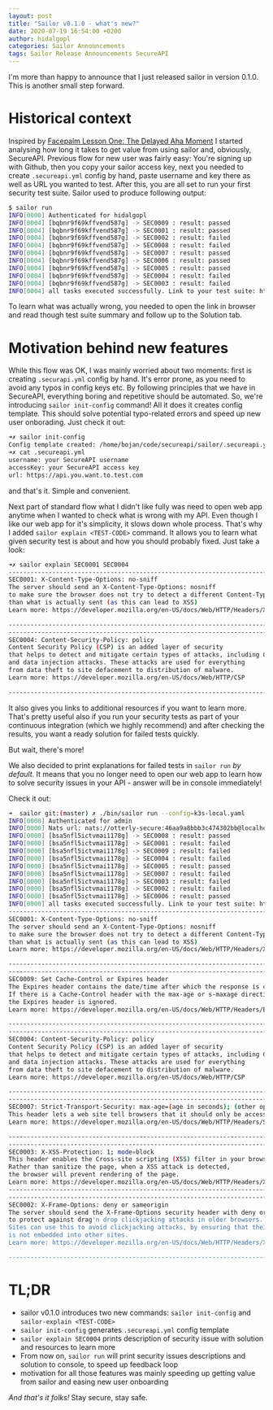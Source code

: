 ```yaml
---
layout: post
title: "Sailor v0.1.0 - what's new?"
date: 2020-07-19 16:54:00 +0200
author: hidalgopl
categories: Sailor Announcements
tags: Sailor Release Announcements SecureAPI
---
```


I'm more than happy to announce that I just released sailor in version 0.1.0. This is another small step forward.

# Historical context
Inspired by [Facepalm Lesson One: The Delayed Aha Moment](https://smallstep.com/blog/delayed-aha/) I started analysing how long it takes to get value from using sailor and, obviously, SecureAPI.
Previous flow for new user was fairly easy: You're signing up with Github, then you copy your sailor access key, next you needed to create `.secureapi.yml` config by hand, paste username and key there as well as URL you wanted to test.
After this, you are all set to run your first security test suite. Sailor used to produce following output:
```bash
$ sailor run
INFO[0000] Authenticated for hidalgopl
INFO[0004] [bqbnr9f69kffvend587g] -> SEC0009 : result: passed 
INFO[0004] [bqbnr9f69kffvend587g] -> SEC0001 : result: passed 
INFO[0004] [bqbnr9f69kffvend587g] -> SEC0002 : result: failed 
INFO[0004] [bqbnr9f69kffvend587g] -> SEC0008 : result: failed 
INFO[0004] [bqbnr9f69kffvend587g] -> SEC0007 : result: passed 
INFO[0004] [bqbnr9f69kffvend587g] -> SEC0006 : result: passed 
INFO[0004] [bqbnr9f69kffvend587g] -> SEC0005 : result: passed 
INFO[0004] [bqbnr9f69kffvend587g] -> SEC0004 : result: failed 
INFO[0004] [bqbnr9f69kffvend587g] -> SEC0003 : result: failed 
INFO[0004] all tasks executed successfully. Link to your test suite: https://staging.secureapi.dev/tests?suite_id=bqbnr9f69kffvend587g
```

To learn what was actually wrong, you needed to open the link in browser and read though test suite summary and follow up to the Solution tab.

# Motivation behind new features

While this flow was OK, I was mainly worried about two moments: first is creating `.securapi.yml` config by hand. It's error prone, as you need to avoid any typos in config keys etc.
By following principles that we have in SecureAPI, everything boring and repetitive should be automated.
So, we're introducing `sailor init-config` command!
All it does it creates config template. This should solve potential typo-related errors and speed up new user onborading. 
Just check it out:

```bash
➜✗ sailor init-config
Config template created: /home/bojan/code/secureapi/sailor/.secureapi.yml
➜✗ cat .secureapi.yml 
username: your SecureAPI username
accessKey: your SecureAPI access key
url: https://api.you.want.to.test.com
```
and that's it. Simple and convenient.

Next part of standard flow what I didn't like fully was need to open web app anytime when I wanted to check what is wrong with my API.
Even though I like our web app for it's simplicity, it slows down whole process. 
That's why I added `sailor explain <TEST-CODE>` command. It allows you to learn what given security test is about and how you should probably fixed.
Just take a look:
```bash
➜✗ sailor explain SEC0001 SEC0004
---------------------------------------------------------------------------------------------
SEC0001: X-Content-Type-Options: no-sniff
The server should send an X-Content-Type-Options: nosniff 
to make sure the browser does not try to detect a different Content-Type 
than what is actually sent (as this can lead to XSS)
Learn more: https://developer.mozilla.org/en-US/docs/Web/HTTP/Headers/X-Content-Type-Options

---------------------------------------------------------------------------------------------
---------------------------------------------------------------------------------------------
SEC0004: Content-Security-Policy: policy
Content Security Policy (CSP) is an added layer of security
that helps to detect and mitigate certain types of attacks, including Cross Site Scripting (XSS)
and data injection attacks. These attacks are used for everything
from data theft to site defacement to distribution of malware.
Learn more: https://developer.mozilla.org/en-US/docs/Web/HTTP/CSP

---------------------------------------------------------------------------------------------

```
It also gives you links to additional resources if you want to learn more. That's pretty useful also if you run your security tests as part of your continuous integration (which we highly recommend) and after checking the results, you want a ready solution for failed tests quickly.

But wait, there's more!

We also decided to print explanations for failed tests in `sailor run` *by default*.
It means that you no longer need to open our web app to learn how to solve security issues in your API - answer will be in console immediately!

Check it out:
```bash
➜  sailor git:(master) ✗ ./bin/sailor run --config=k3s-local.yaml
INFO[0000] Authenticated for admin                      
INFO[0000] Nats url: nats://otterly-secure:46aa9a8bbb3c474302bb@localhost:4222 
INFO[0000] [bsa5nfl5ictvmai1178g] -> SEC0008 : result: passed 
INFO[0000] [bsa5nfl5ictvmai1178g] -> SEC0001 : result: failed 
INFO[0000] [bsa5nfl5ictvmai1178g] -> SEC0009 : result: failed 
INFO[0000] [bsa5nfl5ictvmai1178g] -> SEC0004 : result: failed 
INFO[0000] [bsa5nfl5ictvmai1178g] -> SEC0005 : result: passed 
INFO[0000] [bsa5nfl5ictvmai1178g] -> SEC0007 : result: failed 
INFO[0000] [bsa5nfl5ictvmai1178g] -> SEC0003 : result: failed 
INFO[0000] [bsa5nfl5ictvmai1178g] -> SEC0002 : result: failed 
INFO[0000] [bsa5nfl5ictvmai1178g] -> SEC0006 : result: passed 
INFO[0000] all tasks executed successfully. Link to your test suite: http://localhost:3000?suite-id=bsa5nfl5ictvmai1178g 
---------------------------------------------------------------------------------------------
SEC0001: X-Content-Type-Options: no-sniff
The server should send an X-Content-Type-Options: nosniff 
to make sure the browser does not try to detect a different Content-Type 
than what is actually sent (as this can lead to XSS)
Learn more: https://developer.mozilla.org/en-US/docs/Web/HTTP/Headers/X-Content-Type-Options

---------------------------------------------------------------------------------------------
---------------------------------------------------------------------------------------------
SEC0009: Set Cache-Control or Expires header
The Expires header contains the date/time after which the response is considered stale.
If there is a Cache-Control header with the max-age or s-maxage directive in the response,
the Expires header is ignored.
Learn more: https://developer.mozilla.org/en-US/docs/Web/HTTP/Headers/Expires

---------------------------------------------------------------------------------------------
---------------------------------------------------------------------------------------------
SEC0004: Content-Security-Policy: policy
Content Security Policy (CSP) is an added layer of security
that helps to detect and mitigate certain types of attacks, including Cross Site Scripting (XSS)
and data injection attacks. These attacks are used for everything
from data theft to site defacement to distribution of malware.
Learn more: https://developer.mozilla.org/en-US/docs/Web/HTTP/CSP

---------------------------------------------------------------------------------------------
---------------------------------------------------------------------------------------------
SEC0007: Strict-Transport-Security: max-age=(age in seconds); (other options)
This header lets a web site tell browsers that it should only be accessed using HTTPS, instead of using HTTP.
Learn more: https://developer.mozilla.org/en-US/docs/Web/HTTP/Headers/Strict-Transport-Security

---------------------------------------------------------------------------------------------
---------------------------------------------------------------------------------------------
SEC0003: X-XSS-Protection: 1; mode=block
This header enables the Cross-site scripting (XSS) filter in your browser. 1; mode=block Filter enabled.
Rather than sanitize the page, when a XSS attack is detected,
the browser will prevent rendering of the page.
Learn more: https://developer.mozilla.org/en-US/docs/Web/HTTP/Headers/X-XSS-Protection
---------------------------------------------------------------------------------------------
---------------------------------------------------------------------------------------------
SEC0002: X-Frame-Options: deny or sameorigin
The server should send the X-Frame-Options security header with deny or sameorigin value,
to protect against drag'n drop clickjacking attacks in older browsers.
Sites can use this to avoid clickjacking attacks, by ensuring that their content 
is not embedded into other sites.
Learn more: https://developer.mozilla.org/en-US/docs/Web/HTTP/Headers/X-Frame-Options

---------------------------------------------------------------------------------------------

```
 
# TL;DR
  - sailor v0.1.0 introduces two new commands: `sailor init-config` and `sailor-explain <TEST-CODE>`
  - `sailor init-config` generates `.secureapi.yml` config template
  - `sailor explain SEC0004` prints description of security issue with solution and resources to learn more
  - From now on, `sailor run` will print security issues descriptions and solution to console, to speed up feedback loop
  - motivation for all those features was mainly speeding up getting value from sailor and easing new user onboarding
 
_And that's it folks!_ Stay secure, stay safe.
